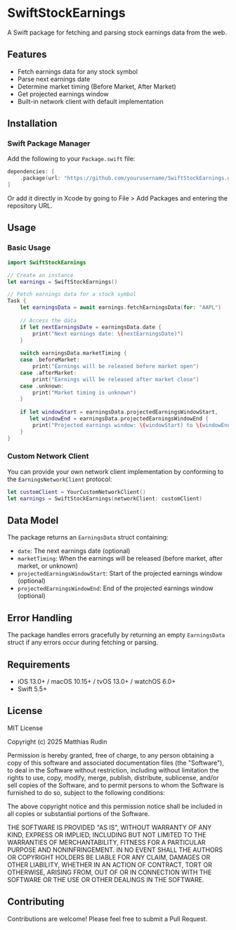 # SwiftStockEarnings

A Swift package for fetching and parsing stock earnings data from the web.

## Features

- Fetch earnings data for any stock symbol
- Parse next earnings date
- Determine market timing (Before Market, After Market)
- Get projected earnings window
- Built-in network client with default implementation

## Installation

### Swift Package Manager

Add the following to your `Package.swift` file:

```swift
dependencies: [
    .package(url: "https://github.com/yourusername/SwiftStockEarnings.git", from: "0.1.0")
]
```

Or add it directly in Xcode by going to File > Add Packages and entering the repository URL.

## Usage

### Basic Usage

```swift
import SwiftStockEarnings

// Create an instance
let earnings = SwiftStockEarnings()

// Fetch earnings data for a stock symbol
Task {
    let earningsData = await earnings.fetchEarningsData(for: "AAPL")
    
    // Access the data
    if let nextEarningsDate = earningsData.date {
        print("Next earnings date: \(nextEarningsDate)")
    }
    
    switch earningsData.marketTiming {
    case .beforeMarket:
        print("Earnings will be released before market open")
    case .afterMarket:
        print("Earnings will be released after market close")
    case .unknown:
        print("Market timing is unknown")
    }
    
    if let windowStart = earningsData.projectedEarningsWindowStart,
       let windowEnd = earningsData.projectedEarningsWindowEnd {
        print("Projected earnings window: \(windowStart) to \(windowEnd)")
    }
}
```

### Custom Network Client

You can provide your own network client implementation by conforming to the `EarningsNetworkClient` protocol:

```swift
let customClient = YourCustomNetworkClient()
let earnings = SwiftStockEarnings(networkClient: customClient)
```

## Data Model

The package returns an `EarningsData` struct containing:

- `date`: The next earnings date (optional)
- `marketTiming`: When the earnings will be released (before market, after market, or unknown)
- `projectedEarningsWindowStart`: Start of the projected earnings window (optional)
- `projectedEarningsWindowEnd`: End of the projected earnings window (optional)

## Error Handling

The package handles errors gracefully by returning an empty `EarningsData` struct if any errors occur during fetching or parsing.

## Requirements

- iOS 13.0+ / macOS 10.15+ / tvOS 13.0+ / watchOS 6.0+
- Swift 5.5+

## License

MIT License

Copyright (c) 2025 Matthias Rudin

Permission is hereby granted, free of charge, to any person obtaining a copy
of this software and associated documentation files (the "Software"), to deal
in the Software without restriction, including without limitation the rights
to use, copy, modify, merge, publish, distribute, sublicense, and/or sell
copies of the Software, and to permit persons to whom the Software is
furnished to do so, subject to the following conditions:

The above copyright notice and this permission notice shall be included in all
copies or substantial portions of the Software.

THE SOFTWARE IS PROVIDED "AS IS", WITHOUT WARRANTY OF ANY KIND, EXPRESS OR
IMPLIED, INCLUDING BUT NOT LIMITED TO THE WARRANTIES OF MERCHANTABILITY,
FITNESS FOR A PARTICULAR PURPOSE AND NONINFRINGEMENT. IN NO EVENT SHALL THE
AUTHORS OR COPYRIGHT HOLDERS BE LIABLE FOR ANY CLAIM, DAMAGES OR OTHER
LIABILITY, WHETHER IN AN ACTION OF CONTRACT, TORT OR OTHERWISE, ARISING FROM,
OUT OF OR IN CONNECTION WITH THE SOFTWARE OR THE USE OR OTHER DEALINGS IN THE
SOFTWARE.

## Contributing

Contributions are welcome! Please feel free to submit a Pull Request. 